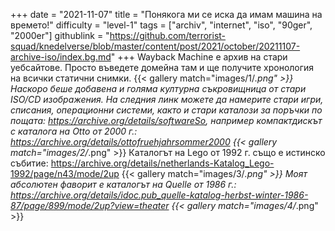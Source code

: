 +++
date = "2021-11-07"
title = "Понякога ми се иска да имам машина на времето!"
difficulty = "level-1"
tags = ["archiv", "internet", "iso", "90ger", "2000er"]
githublink = "https://github.com/terrorist-squad/knedelverse/blob/master/content/post/2021/october/20211107-archive-iso/index.bg.md"
+++
Wayback Machine е архив на стари уебсайтове. Просто въведете домейна там и ще получите хронология на всички статични снимки.
{{< gallery match="images/1/*.png" >}}
Наскоро беше добавена и голяма културна съкровищница от стари ISO/CD изображения. На следния линк можете да намерите стари игри, списания, операционни системи, както и стари каталози за поръчки по пощата: https://archive.org/details/softwareSo, например компактдискът с каталога на Otto от 2000 г.: https://archive.org/details/ottofruehjahrsommer2000
{{< gallery match="images/2/*.png" >}}
Каталогът на Lego от 1992 г. също е истинско събитие: https://archive.org/details/netherlands-Katalog_Lego-1992/page/n43/mode/2up
{{< gallery match="images/3/*.png" >}}
Моят абсолютен фаворит е каталогът на Quelle от 1986 г.: https://archive.org/details/idoc.pub_quelle-katalog-herbst-winter-1986-87/page/899/mode/2up?view=theater
{{< gallery match="images/4/*.png" >}}